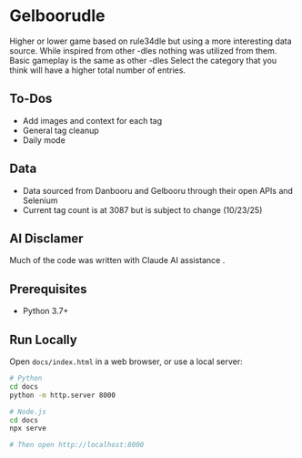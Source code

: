 # Gelboorudle

Higher or lower game based on rule34dle but using a more interesting data source. While inspired from other -dles nothing was utilized from them. 
Basic gameplay is the same as other -dles Select the category that you think will have a higher total number of entries. 

## To-Dos 
- Add images and context for each tag 
- General tag cleanup 
- Daily mode

## Data
- Data sourced from Danbooru and Gelbooru through their open APIs and Selenium
- Current tag count is at 3087 but is subject to change (10/23/25)

## AI Disclamer
Much of the code was written with Claude AI assistance . 

## Prerequisites
- Python 3.7+

## Run Locally
Open `docs/index.html` in a web browser, or use a local server:

```bash
# Python
cd docs
python -m http.server 8000

# Node.js
cd docs
npx serve

# Then open http://localhost:8000
```

